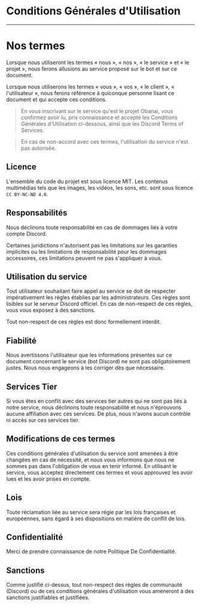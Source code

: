 # Conditions Générales d'Utilisation

---


# Nos termes

Lorsque nous utiliseront les termes « nous », « nos », « le service » et « le projet », nous ferons allusions au service proposé sur le bot et sur ce document.

Lorsque nous utiliserons les termes « vous », « vos », « le client », « l'utilisateur », nous ferons référence à quiconque personne lisant ce document et qui accepte ces conditions.

> En vous inscrivant sur le service qu'est le projet Obanai, vous confirmez avoir lu, pris connaissance et accepté les Conditions Générales d'Utilisation ci-dessous, ainsi que les Discord Terms of Services.

> En cas de non-accord avec ces termes, l'utilisation du service n'est pas autorisée.


## Licence

L'ensemble du code du projet est sous licence MIT. Les contenus multimédias tels que les images, les vidéos, les sons, etc. sont sous licence `CC BY-NC-ND 4.0`.

## Responsabilités

Nous déclinons toute responsabilité en cas de dommages liés à votre compte Discord.

Certaines juridictions n'autorisent pas les limitations sur les garanties implicites ou les limitations de responsabilité pour les dommages accessoires, ces limitations peuvent ne pas s'appliquer à vous.

## Utilisation du service

Tout utilisateur souhaitant faire appel au service se doit de respecter impérativement les règles établies par les administrateurs. Ces règles sont lisibles sur le serveur Discord officiel. En cas de non-respect de ces règles, vous vous exposez à des sanctions.

Tout non-respect de ces règles est donc formellement interdit.

## Fiabilité

Nous avertissons l'utilisateur que les informations présentes sur ce document concernant le service (bot Discord) ne sont pas obligatoirement justes. Nous nous engageons à les corriger dès que nécessaire.

## Services Tier

Si vous êtes en conflit avec des services tier autres qui ne sont pas liés à notre service, nous déclinons toute responsabilité et nous n'éprouvons aucune affiliation avec ces services. De plus, nous n'avons aucun contrôle ni accès sur ces services tier.

## Modifications de ces termes

Ces conditions générales d'utilisation du service sont amenées à être changées en cas de nécessité, et nous vous informons que nous ne sommes pas dans l'obligation de vous en tenir informé. En utilisant le service, vous acceptez directement ces termes et vous approuvez les avoir lues et les avoir prises en compte.

## Lois

Toute réclamation liée au service sera régie par les lois françaises et européennes, sans égard à ses dispositions en matière de conflit de lois.

## Confidentialité

Merci de prendre connaissance de notre Politique De Confidentialité.

## Sanctions

Comme justifié ci-dessus, tout non-respect des règles de communauté (Discord) ou de ces conditions générales d'utilisation vous amèneront à des sanctions justifiables et justifiées.